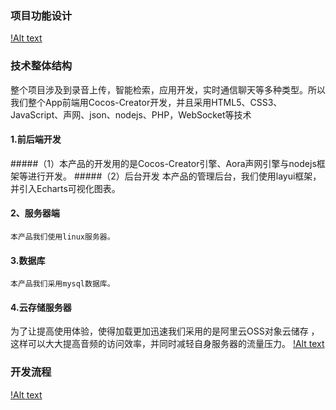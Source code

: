 ### 项目功能设计

[!Alt text](https://github.com/liqi2695/YouXi_App/blob/master/ScreenShots/%E5%9B%BE%E7%89%871.png)


### 技术整体结构
   整个项目涉及到录音上传，智能检索，应用开发，实时通信聊天等多种类型。所以我们整个App前端用Cocos-Creator开发，并且采用HTML5、CSS3、JavaScript、声网、json、nodejs、PHP，WebSocket等技术
#### 1.前后端开发
#####（1）本产品的开发用的是Cocos-Creator引擎、Aora声网引擎与nodejs框架等进行开发。
#####（2）后台开发
          本产品的管理后台，我们使用layui框架，并引入Echarts可视化图表。
#### 2、服务器端
	本产品我们使用linux服务器。
#### 3.数据库
	本产品我们采用mysql数据库。
#### 4.云存储服务器
  为了让提高使用体验，使得加载更加迅速我们采用的是阿里云OSS对象云储存 ，这样可以大大提高音频的访问效率，并同时减轻自身服务器的流量压力。
[!Alt text](https://github.com/liqi2695/YouXi_App/blob/master/ScreenShots/%E5%9B%BE%E7%89%872.png)



### 开发流程
[!Alt text](https://github.com/liqi2695/YouXi_App/blob/master/ScreenShots/%E5%9B%BE%E7%89%873.png)
